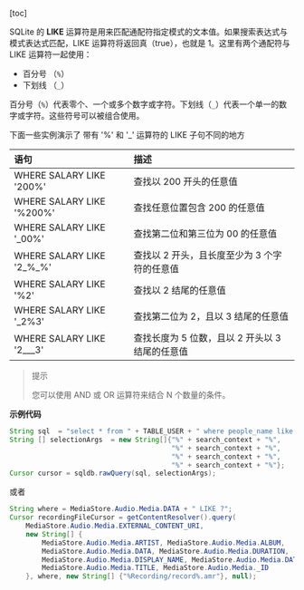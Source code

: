 [toc]

SQLite 的 **LIKE** 运算符是用来匹配通配符指定模式的文本值。如果搜索表达式与模式表达式匹配，LIKE 运算符将返回真（true），也就是 1。这里有两个通配符与 LIKE 运算符一起使用：

- 百分号 （`%`）
- 下划线 （`_`）

百分号（`%`）代表零个、一个或多个数字或字符。下划线（`_`）代表一个单一的数字或字符。这些符号可以被组合使用。

下面一些实例演示了 带有 '%' 和 '_' 运算符的 LIKE 子句不同的地方

| 语句                      | 描述                                            |
| :------------------------ | :---------------------------------------------- |
| WHERE SALARY LIKE '200%'  | 查找以 200 开头的任意值                         |
| WHERE SALARY LIKE '%200%' | 查找任意位置包含 200 的任意值                   |
| WHERE SALARY LIKE '_00%'  | 查找第二位和第三位为 00 的任意值                |
| WHERE SALARY LIKE '2_%_%' | 查找以 2 开头，且长度至少为 3 个字符的任意值    |
| WHERE SALARY LIKE '%2'    | 查找以 2 结尾的任意值                           |
| WHERE SALARY LIKE '_2%3'  | 查找第二位为 2，且以 3 结尾的任意值             |
| WHERE SALARY LIKE '2___3' | 查找长度为 5 位数，且以 2 开头以 3 结尾的任意值 |

> 提示
>
> 您可以使用 AND 或 OR 运算符来结合 N 个数量的条件。

**示例代码**

```java
String sql  = "select * from " + TABLE_USER + " where people_name like ? or phone_number_text like ? or office_number_text like ? or family_number_text like ?"; 
String [] selectionArgs  = new String[]{"%" + search_context + "%", 
                                        "%" + search_context + "%", 
                                        "%" + search_context + "%",  
                                        "%" + search_context + "%"}; 
Cursor cursor = sqldb.rawQuery(sql, selectionArgs); 
```

或者

```java
String where = MediaStore.Audio.Media.DATA + " LIKE ?";
Cursor recordingFileCursor = getContentResolver().query(
    MediaStore.Audio.Media.EXTERNAL_CONTENT_URI,
    new String[] {
        MediaStore.Audio.Media.ARTIST, MediaStore.Audio.Media.ALBUM,
        MediaStore.Audio.Media.DATA, MediaStore.Audio.Media.DURATION,
        MediaStore.Audio.Media.DISPLAY_NAME, MediaStore.Audio.Media.DATE_ADDED,
        MediaStore.Audio.Media.TITLE, MediaStore.Audio.Media._ID
    }, where, new String[] {"%Recording/record%.amr"}, null);
```



